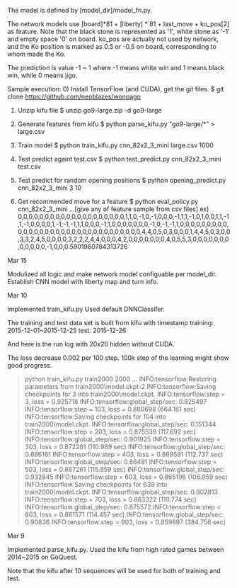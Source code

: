 The model is defined by [model_dir]/model_fn.py.

The network models use [board]*81 + [liberty] * 81 + last_move + ko_pos[2] as feature.
Note that the black stone is represented as '1', white stone as '-1' and empty space '0' on board.
ko_pos are actually not used by network, and the Ko position is marked as 0.5 or -0.5 on board, corresponding to whom made the Ko.

The prediction is value -1 ~ 1 where -1 means white win and 1 means black win, while 0 means jigo.

Sample execution:
0) Install TensorFlow (and CUDA), get the git files.
$ git clone https://github.com/neoblazes/wonpago

1) Unzip kifu file
$ unzip go9-large.zip -d go9-large

2) Generate features from kifu
$ python parse_kifu.py "go9-large/*" > large.csv

3) Train model
$ python train_kifu.py cnn_82x2_3_mini large.csv 1000

4) Test predict againt test.csv
$ python test_predict.py cnn_82x2_3_mini test.csv

5) Test predict for random opening positions
$ python opening_predict.py cnn_82x2_3_mini 3 10

6) Get recommended move for a feature
$ python eval_policy.py cnn_82x2_3_mini
...[give any of feature sample from csv files]
ex) 0,0,0,0,0,0,0,0,0,0,0,0,0,0,0,0,0,0,0,0,1,1,0,-1,0,-1,0,0,0,-1,1,1,-1,0,1,0,0,1,1,-1,1,-1,0,0,0,0,1,-1,-1,-1,1,1,0,0,0,-1,1,0,0,0,0,0,0,0,-1,0,-1,-1,1,0,0,0,0,0,0,0,0,0,0,0,0,0,0,0,0,0,0,0,0,0,0,0,0,0,0,0,0,0,0,0,0,4,4,0,5,0,3,0,0,0,1,4,4,5,0,3,0,0,3,3,2,4,5,0,0,0,0,3,2,2,2,4,4,0,0,0,4,2,0,0,0,0,0,0,0,4,0,5,5,3,0,0,0,0,0,0,0,0,0,0,0,0,-1,0,0,0.5901960784313726




Mar 15

Modulized all logic and make network model configuable per model_dir.
Establish CNN model with liberty map and turn info.

Mar 10

Implemented train_kifu.py
Used default DNNClassifer.

The training and test data set is built from kifu with timestamp
training: 2015-12-01~2015-12-25
test: 2015-12-26

And here is the run log with 20x20 hidden without CUDA.

The loss decrease 0.002 per 100 step.
100k step of the learning might show good progress.

>python train_kifu.py train2000 2000
...
INFO:tensorflow:Restoring parameters from train2000\model.ckpt-2
INFO:tensorflow:Saving checkpoints for 3 into train2000\model.ckpt.
INFO:tensorflow:step = 3, loss = 0.925718
INFO:tensorflow:global_step/sec: 0.825497
INFO:tensorflow:step = 103, loss = 0.880698 (664.161 sec)
INFO:tensorflow:Saving checkpoints for 104 into train2000\model.ckpt.
INFO:tensorflow:global_step/sec: 0.151344
INFO:tensorflow:step = 203, loss = 0.875539 (117.692 sec)
INFO:tensorflow:global_step/sec: 0.901925
INFO:tensorflow:step = 303, loss = 0.872281 (110.989 sec)
INFO:tensorflow:global_step/sec: 0.886161
INFO:tensorflow:step = 403, loss = 0.869591 (112.737 sec)
INFO:tensorflow:global_step/sec: 0.86491
INFO:tensorflow:step = 503, loss = 0.867261 (115.859 sec)
INFO:tensorflow:global_step/sec: 0.932845
INFO:tensorflow:step = 603, loss = 0.865196 (106.959 sec)
INFO:tensorflow:Saving checkpoints for 639 into train2000\model.ckpt.
INFO:tensorflow:global_step/sec: 0.902813
INFO:tensorflow:step = 703, loss = 0.863322 (110.774 sec)
INFO:tensorflow:global_step/sec: 0.875572
INFO:tensorflow:step = 803, loss = 0.861571 (114.457 sec)
INFO:tensorflow:global_step/sec: 0.90836
INFO:tensorflow:step = 903, loss = 0.859897 (384.756 sec)



Mar 9

Implemented parse_kifu.py.
Used the kifu from high rated games between 2014~2015 on GoQuest.

Note that the kifu after 10 sequences will be used for both of training and test.
